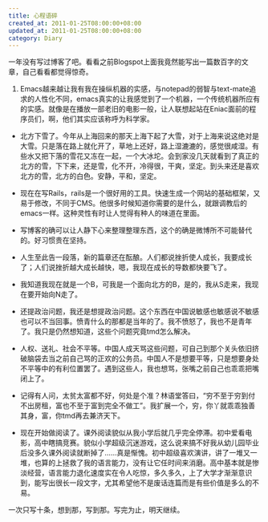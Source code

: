```yaml
---
title: 心程语碎
created_at: 2011-01-25T08:00:00+08:00
updated_at: 2011-01-25T08:00:00+08:00
category: Diary
---
```


一年没有写过博客了吧。看看之前Blogspot上面我竟然能写出一篇数百字的文章，自己看看都觉得惊奇。


1. Emacs越来越让我有我在操纵机器的实感，与notepad的弱智与text-mate追求的人性化不同，emacs真实的让我感觉到了一个机器，一个传统机器所应有的实感。就像是在播放一部老旧的电影一般，让人联想起站在Eniac面前的程序员们，啊，他们其实应该称呼为科学家。

* 北方下雪了。今年从上海回来的那天上海下起了大雪，对于上海来说这绝对是大雪。只是落在路上就化开了，草地上还好，路上湿漉漉的，感觉很咸湿。有些水又把下落的雪花又冻在一起，一个大冰坨。会到家没几天就看到了真正的北方的雪，下下来，还是雪，化不开，冷得很，干爽，坚定。到头来还是喜欢北方的雪，北方的白色。安静，平和，坚定。

* 现在在写Rails，rails是一个很好用的工具。快速生成一个网站的基础框架，又易于修改，不同于CMS。他很多时候知道你需要的是什么，就跟调教后的emacs一样。这种灵性有时让人觉得有种人的味道在里面。

* 写博客的确可以让人静下心来整理整理东西，这个的确是微博所不可能替代的。好习惯贵在坚持。

* 人生至此告一段落，新的篇章还在酝酿。人们都说挫折使人成长，我要成长了；人们说挫折越大成长越快，嗯，我现在成长的导数都快要飞了。

* 我知道我现在就是一个B，可我是一个面向北方的B，是的，我从S走来，我现在要开始向N走了。

* 还提政治问题，我还是想提政治问题。这个东西在中国说敏感也敏感说不敏感也可以不当回事。愤青什么的那都是当年的了。我不愤怒了，我也不是青年了。我只是仍然想知道，这些个问题究竟tmd怎么解决。

* 人权、送礼、社会不平等。中国人成天骂这些问题，可自己到那个关头依旧挤破脑袋去当之前自己骂的正欢的公务员。中国人不是想要平等，只是想要身处不平等中的有利位置罢了。遇到这些人，我也想骂，张嘴之前自己也乖乖把嘴闭上了。

* 记得有人问，太贫太富都不好，何处是个准？林语堂答曰，“穷不至于穷到付不出房租，富也不至于富到完全不做工”。我扩展一个，穷，你丫就乖乖独善其身，富，你tmd再去兼济天下。

* 现在开始做阅读了。课外阅读貌似从我小学后就几乎完全停滞。初中爱看电影，高中瞎搞竞赛。貌似小学超级沉迷游戏，这么说来搞不好我从幼儿园毕业后没多久课外阅读就断掉了……真是惭愧。初中超级喜欢演讲，讲了一堆又一堆，也算的上拯救了我的语言能力，没有让它任时间来消磨。高中基本就是惨淡经营，语言能力退化速度实在令人吃惊，多久多久，上了大学才渐渐意识到，能写出很长一段文字，尤其希望他不是废话连篇而是有些价值是多么的不易。


一次只写十条，想到那，写到那。写完为止，明天继续。
